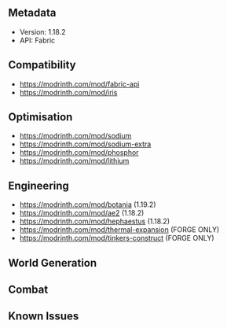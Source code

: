 ## Metadata
- Version: 1.18.2
- API: Fabric

## Compatibility

- https://modrinth.com/mod/fabric-api
- https://modrinth.com/mod/iris

## Optimisation

- https://modrinth.com/mod/sodium
- https://modrinth.com/mod/sodium-extra
- https://modrinth.com/mod/phosphor
- https://modrinth.com/mod/lithium

## Engineering

- https://modrinth.com/mod/botania (1.19.2)
- https://modrinth.com/mod/ae2 (1.18.2)
- https://modrinth.com/mod/hephaestus (1.18.2)
- https://modrinth.com/mod/thermal-expansion (FORGE ONLY)
- https://modrinth.com/mod/tinkers-construct (FORGE ONLY)

## World Generation

## Combat

## Known Issues
